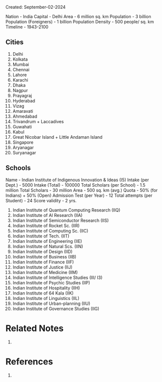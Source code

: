 Created: September-02-2024

Nation - India
Capital - Delhi
Area - 6 million sq. km
Population - 3 billion
Population (Foreigners) - 1 billion
Population Density - 500 people/ sq. km
Timeline - 1943-2100
## Cities

1. Delhi
2. Kolkata
3. Mumbai
4. Chennai
5. Lahore
6. Karachi
7. Dhaka
8. Nagpur
9. Prayagraj
10. Hyderabad
11. Vizag
12. Amaravati
13. Ahmedabad
14. Trivandrum + Laccadives
15. Guwahati
16. Kabul
17. Great Nicobar Island + Little Andaman Island
18. Singapore
19. Aryanagar
20. Suryanagar
## Schools

Name - Indian Institute of Indigenous Innovation & Ideas (I5)
Intake (per Dept.) - 5000
Intake (Total) - 100000
Total Scholars (per School) - 1.5 million
Total Scholars - 30 million
Area - 500 sq. km (avg.)
Quota - 50% (for Indians) + 50% (Open)
Admission Test (per Year) - 12
Total attempts (per Student) - 24
Score validity - 2 yrs.

1. Indian Institute of Quantum Computing Research (IIQ)
2. Indian Institute of AI Research (IIA)
3. Indian Institute of Semiconductor Research (IIS)
4. Indian Institute of Rocket Sc. (IIR)
5. Indian Institute of Computing Sc. (IIC)
6. Indian Institute of Tech. (IIT)
7. Indian Institute of Engineering (IIE)
8. Indian Institute of Natural Scs. (IIN)
9. Indian Institute of Design (IID)
10. Indian Institute of Business (IIB)
11. Indian Institute of Finance (IIF)
12. Indian Institute of Justice (IIJ)
13. Indian Institute of Medicine (IIM)
14. Indian Institute of Intelligence Studies (III/ I3)
15. Indian Institute of Psychic Studies (IIP)
16. Indian Institute of Hospitality (IIH)
17. Indian Institute of 64 Kala (IIK)
18. Indian Institute of Linguistics (IIL)
19. Indian Institute of Urban-planning (IIU)
20. Indian Institute of Governance Studies (IIG)

# Related Notes

1. 
# References

1. 